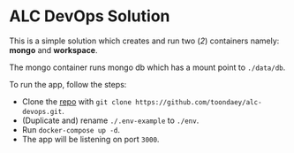 # ALC DevOps Solution

This is a simple solution which creates and run two (_2_) containers namely: **mongo** and **workspace**.  

The mongo container runs mongo db which has a mount point to `./data/db`.  

To run the app, follow the steps:  
- Clone the [repo](https://github.com/toondaey/alc-devops) with `git clone https://github.com/toondaey/alc-devops.git`.
- (Duplicate and) rename `./.env-example` to `./env`.
- Run `docker-compose up -d`.
- The app will be listening on port `3000`.
